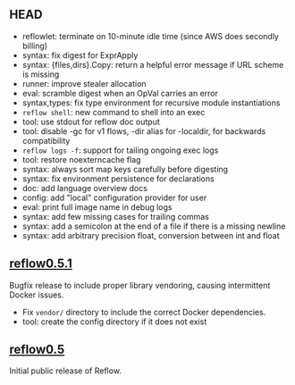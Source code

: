 ## HEAD

- reflowlet: terminate on 10-minute idle time (since AWS does secondly billing)
- syntax: fix digest for ExprApply
- syntax: {files,dirs}.Copy: return a helpful error message if URL scheme is missing
- runner: improve stealer allocation
- eval: scramble digest when an OpVal carries an error
- syntax,types: fix type environment for recursive module instantiations
- `reflow shell`: new command to shell into an exec
- tool: use stdout for reflow doc output
- tool: disable -gc for v1 flows, -dir alias for -localdir, for backwards compatibility
- `reflow logs -f`: support for tailing ongoing exec logs
- tool: restore noexterncache flag
- syntax: always sort map keys carefully before digesting
- syntax: fix environment persistence for declarations
- doc: add language overview docs
- config: add "local" configuration provider for user
- eval: print full image name in debug logs
- syntax: add few missing cases for trailing commas
- syntax: add a semicolon at the end of a file if there is a missing newline
- syntax: add arbitrary precision float, conversion between int and float

## [reflow0.5.1](https://github.com/grailbio/reflow/releases/tag/reflow0.5.1)

Bugfix release to include proper library vendoring, causing intermittent Docker issues.

- Fix `vendor/` directory to include the correct Docker dependencies.
- tool: create the config directory if it does not exist

## [reflow0.5](https://github.com/grailbio/reflow/releases/tag/reflow0.5)

Initial public release of Reflow.
